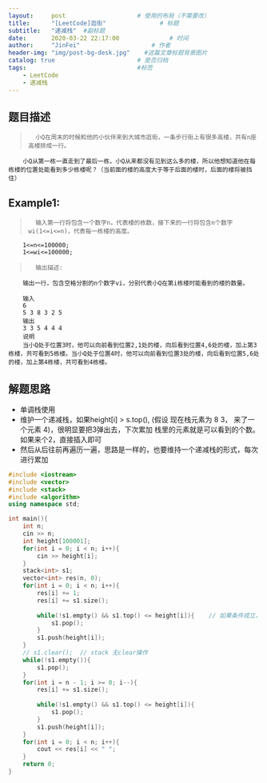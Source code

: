 ```yaml
---
layout:     post                    # 使用的布局（不需要改） 
title:      "[LeetCode]逛街"               # 标题  
subtitle:   "递减栈"  #副标题 
date:       2020-03-22 22:17:00              # 时间 
author:     "JinFei"                    # 作者 
header-img: "img/post-bg-desk.jpg"    #这篇文章标题背景图片 
catalog: true                       # 是否归档 
tags:                               #标签     
    - LeetCode 
    - 递减栈
---
```



## 题目描述
>       小Q在周末的时候和他的小伙伴来到大城市逛街，一条步行街上有很多高楼，共有n座高楼排成一行。
        小Q从第一栋一直走到了最后一栋，小Q从来都没有见到这么多的楼，所以他想知道他在每栋楼的位置处能看到多少栋楼呢？（当前面的楼的高度大于等于后面的楼时，后面的楼将被挡住） 


## Example1:
 
>       输入第一行将包含一个数字n，代表楼的栋数，接下来的一行将包含n个数字wi(1<=i<=n)，代表每一栋楼的高度。
        1<=n<=100000;
        1<=wi<=100000; 
>       输出描述:
        输出一行，包含空格分割的n个数字vi，分别代表小Q在第i栋楼时能看到的楼的数量。
> 
        输入
        6
        5 3 8 3 2 5
        输出
        3 3 5 4 4 4
        说明
        当小Q处于位置3时，他可以向前看到位置2,1处的楼，向后看到位置4,6处的楼，加上第3栋楼，共可看到5栋楼。当小Q处于位置4时，他可以向前看到位置3处的楼，向后看到位置5,6处的楼，加上第4栋楼，共可看到4栋楼。


## 解题思路

- 单调栈使用
- 维护一个递减栈，如果height[i] > s.top(), (假设 现在栈元素为 8 3， 来了一个元素 4)，很明显要把3弹出去，下次累加 栈里的元素就是可以看到的个数。如果来个2，直接插入即可
- 然后从后往前再遍历一遍，思路是一样的，也要维持一个递减栈的形式，每次进行累加
  

```C++
#include <iostream>
#include <vector>
#include <stack>
#include <algorithm>
using namespace std;

int main(){
    int n;
    cin >> n;
    int height[100001];
    for(int i = 0; i < n; i++){
        cin >> height[i];
    }
    stack<int> s1;
    vector<int> res(n, 0);
    for(int i = 0; i < n; i++){
        res[i] += 1;
        res[i] += s1.size();
        
        while(!s1.empty() && s1.top() <= height[i]){    // 如果条件成立，即说明后面的高度要大，会挡住前面的楼
            s1.pop();
        }
        s1.push(height[i]);
    }
    // s1.clear();  // stack 无clear操作
    while(!s1.empty()){
        s1.pop();
    }
    for(int i = n - 1; i >= 0; i--){
        res[i] += s1.size();
        
        while(!s1.empty() && s1.top() <= height[i]){
            s1.pop();
        }
        s1.push(height[i]);
    }
    for(int i = 0; i < n; i++){
        cout << res[i] << " ";
    }
    return 0;
}
```